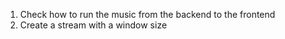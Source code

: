 1. Check how to run the music from the backend to the frontend
2. Create a stream with a window size